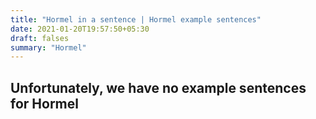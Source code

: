 ```yaml
---
title: "Hormel in a sentence | Hormel example sentences"
date: 2021-01-20T19:57:50+05:30
draft: falses
summary: "Hormel"
---
```

## Unfortunately, we have no example sentences for Hormel                 
